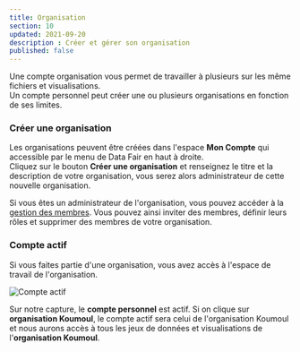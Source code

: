 ```yaml
---
title: Organisation
section: 10
updated: 2021-09-20
description : Créer et gérer son organisation
published: false
---
```

Une compte organisation vous permet de travailler à plusieurs sur les même fichiers et visualisations.  
Un compte personnel peut créer une ou plusieurs organisations en fonction de ses limites.

### Créer une organisation

Les organisations peuvent être créées dans l'espace **Mon Compte** qui accessible par le menu de Data Fair en haut à droite.  
Cliquez sur le bouton **Créer une organisation** et renseignez le titre et la description de votre organisation, vous serez alors administrateur de cette nouvelle organisation.

Si vous êtes un administrateur de l'organisation, vous pouvez accéder à la [gestion des membres](./user-guide/members). Vous pouvez ainsi inviter des membres, définir leurs rôles et supprimer des membres de votre organisation.

### Compte actif

Si vous faites partie d'une organisation, vous avez accès à l'espace de travail de l'organisation.

![Compte actif](./images/user-guide/organisation-menu.jpg)

Sur notre capture, le **compte personnel** est actif.
Si on clique sur **organisation Koumoul**, le compte actif sera celui de l'organisation Koumoul et nous aurons accès à tous les jeux de données et visualisations de l'**organisation Koumoul**.
